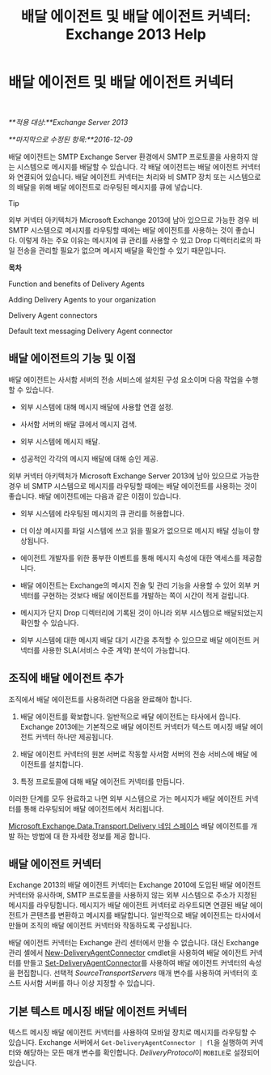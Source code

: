 ﻿---
title: '배달 에이전트 및 배달 에이전트 커넥터: Exchange 2013 Help'
TOCTitle: 배달 에이전트 및 배달 에이전트 커넥터
ms:assetid: 38c942ee-b59d-47ec-87eb-bebad441ada5
ms:mtpsurl: https://technet.microsoft.com/ko-kr/library/Dd638118(v=EXCHG.150)
ms:contentKeyID: 50482883
ms.date: 05/22/2018
mtps_version: v=EXCHG.150
ms.translationtype: MT
---

# 배달 에이전트 및 배달 에이전트 커넥터

 

_**적용 대상:**Exchange Server 2013_

_**마지막으로 수정된 항목:**2016-12-09_

배달 에이전트는 SMTP Exchange Server 환경에서 SMTP 프로토콜을 사용하지 않는 시스템으로 메시지를 배달할 수 있습니다. 각 배달 에이전트는 배달 에이전트 커넥터와 연결되어 있습니다. 배달 에이전트 커넥터는 처리와 비 SMTP 장치 또는 시스템으로의 배달을 위해 배달 에이전트로 라우팅된 메시지를 큐에 넣습니다.


> [!TIP]
> 외부 커넥터 아키텍처가 Microsoft Exchange 2013에 남아 있으므로 가능한 경우 비 SMTP 시스템으로 메시지를 라우팅할 때에는 배달 에이전트를 사용하는 것이 좋습니다. 이렇게 하는 주요 이유는 메시지에 큐 관리를 사용할 수 있고 Drop 디렉터리로의 파일 전송을 관리할 필요가 없으며 메시지 배달을 확인할 수 있기 때문입니다.



**목차**

Function and benefits of Delivery Agents

Adding Delivery Agents to your organization

Delivery Agent connectors

Default text messaging Delivery Agent connector

## 배달 에이전트의 기능 및 이점

배달 에이전트는 사서함 서버의 전송 서비스에 설치된 구성 요소이며 다음 작업을 수행할 수 있습니다.

  - 외부 시스템에 대해 메시지 배달에 사용할 연결 설정.

  - 사서함 서버의 배달 큐에서 메시지 검색.

  - 외부 시스템에 메시지 배달.

  - 성공적인 각각의 메시지 배달에 대해 승인 제공.

외부 커넥터 아키텍처가 Microsoft Exchange Server 2013에 남아 있으므로 가능한 경우 비 SMTP 시스템으로 메시지를 라우팅할 때에는 배달 에이전트를 사용하는 것이 좋습니다. 배달 에이전트에는 다음과 같은 이점이 있습니다.

  - 외부 시스템에 라우팅된 메시지의 큐 관리를 허용합니다.

  - 더 이상 메시지를 파일 시스템에 쓰고 읽을 필요가 없으므로 메시지 배달 성능이 향상됩니다.

  - 에이전트 개발자를 위한 풍부한 이벤트를 통해 메시지 속성에 대한 액세스를 제공합니다.

  - 배달 에이전트는 Exchange의 메시지 진술 및 관리 기능을 사용할 수 있어 외부 커넥터를 구현하는 것보다 배달 에이전트를 개발하는 쪽이 시간이 적게 걸립니다.

  - 메시지가 단지 Drop 디렉터리에 기록된 것이 아니라 외부 시스템으로 배달되었는지 확인할 수 있습니다.

  - 외부 시스템에 대한 메시지 배달 대기 시간을 추적할 수 있으므로 배달 에이전트 커넥터를 사용한 SLA(서비스 수준 계약) 분석이 가능합니다.

## 조직에 배달 에이전트 추가

조직에서 배달 에이전트를 사용하려면 다음을 완료해야 합니다.

1.  배달 에이전트를 확보합니다. 일반적으로 배달 에이전트는 타사에서 씁니다. Exchange 2013에는 기본적으로 배달 에이전트 커넥터가 텍스트 메시징 배달 에이전트 커넥터 하나만 제공됩니다.

2.  배달 에이전트 커넥터의 원본 서버로 작동할 사서함 서버의 전송 서비스에 배달 에이전트를 설치합니다.

3.  특정 프로토콜에 대해 배달 에이전트 커넥터를 만듭니다.

이러한 단계를 모두 완료하고 나면 외부 시스템으로 가는 메시지가 배달 에이전트 커넥터를 통해 라우팅되어 배달 에이전트에서 처리됩니다.

[Microsoft.Exchange.Data.Transport.Delivery 네임 스페이스](https://go.microsoft.com/fwlink/?linkid=262690) 배달 에이전트를 개발 하는 방법에 대 한 자세한 정보를 제공 합니다.

## 배달 에이전트 커넥터

Exchange 2013의 배달 에이전트 커넥터는 Exchange 2010에 도입된 배달 에이전트 커넥터와 유사하며, SMTP 프로토콜을 사용하지 않는 외부 시스템으로 주소가 지정된 메시지를 라우팅합니다. 메시지가 배달 에이전트 커넥터로 라우트되면 연결된 배달 에이전트가 콘텐츠를 변환하고 메시지를 배달합니다. 일반적으로 배달 에이전트는 타사에서 만들며 조직의 배달 에이전트 커넥터와 작동하도록 구성됩니다.

배달 에이전트 커넥터는 Exchange 관리 센터에서 만들 수 없습니다. 대신 Exchange 관리 셸에서 [New-DeliveryAgentConnector](https://technet.microsoft.com/ko-kr/library/dd351063\(v=exchg.150\)) cmdlet을 사용하여 배달 에이전트 커넥터를 만들고 [Set-DeliveryAgentConnector](https://technet.microsoft.com/ko-kr/library/dd351159\(v=exchg.150\))를 사용하여 배달 에이전트 커넥터의 속성을 편집합니다. 선택적 *SourceTransportServers* 매개 변수를 사용하여 커넥터의 호스트 사서함 서버를 하나 이상 지정할 수 있습니다.

## 기본 텍스트 메시징 배달 에이전트 커넥터

텍스트 메시징 배달 에이전트 커넥터를 사용하여 모바일 장치로 메시지를 라우팅할 수 있습니다. Exchange 서버에서 `Get-DeliveryAgentConnector | fl`을 실행하여 커넥터와 해당하는 모든 매개 변수를 확인합니다. *DeliveryProtocol*이 `MOBILE`로 설정되어 있습니다.

